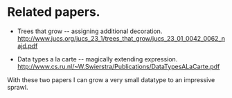 Related papers.
===============

* Trees that grow -- assigning additional decoration.
    http://www.jucs.org/jucs_23_1/trees_that_grow/jucs_23_01_0042_0062_najd.pdf

* Data types a la carte -- magically extending expression.
    http://www.cs.ru.nl/~W.Swierstra/Publications/DataTypesALaCarte.pdf

With these two papers I can grow a very small datatype to an impressive sprawl.
